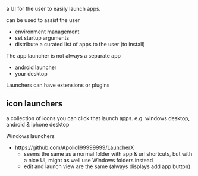a UI for the user to easily launch apps.

can be used to assist the user
- environment management
- set startup arguments
- distribute a curated list of apps to the user (to install)

The app launcher is not always a separate app
- android launcher
- your desktop

Launchers can have extensions or plugins

## icon launchers
a collection of icons you can click that launch apps.
e.g. windows desktop, android & iphone desktop

Windows launchers
- https://github.com/Apollo199999999/LauncherX 
	- seems the same as a normal  folder with app & url shortcuts, but with a nice UI, might as well use Windows folders instead
	- edit and launch view are the same (always displays add app button)